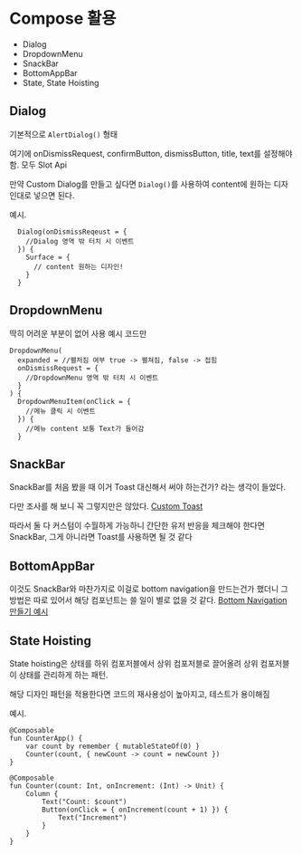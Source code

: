 # Compose 활용

- Dialog
- DropdownMenu
- SnackBar
- BottomAppBar
- State, State Hoisting

## Dialog

기본적으로 ```AlertDialog()``` 형태

여기에 onDismissRequest, confirmButton, dismissButton, title, text를 설정해야 함. 모두 Slot Api

만약 Custom Dialog를 만들고 싶다면 ```Dialog()```를 사용하여 content에 원하는 디자인대로 넣으면 된다.

예시.
```
  Dialog(onDismissReqeust = {
    //Dialog 영역 밖 터치 시 이벤트
  }) {
    Surface = {
      // content 원하는 디자인!
    }
  }
```

## DropdownMenu

딱히 어려운 부분이 없어 사용 예시 코드만
```
DropdownMenu(
  expanded = //펼처짐 여부 true -> 펼쳐짐, false -> 접힘
  onDismissRequest = {
    //DropdownMenu 영역 밖 터치 시 이벤트
  }
) {
  DropdownMenuItem(onClick = {
    //메뉴 클릭 시 이벤트
  }) {
    //메뉴 content 보통 Text가 들어감
  }
```

## SnackBar

SnackBar를 처음 봤을 때 이거 Toast 대신해서 써야 하는건가? 라는 생각이 들었다.

다만 조사를 해 보니 꼭 그렇지만은 않았다. [Custom Toast](https://hyooosong.tistory.com/2)

따라서 둘 다 커스텀이 수월하게 가능하니 간단한 유저 반응을 체크해야 한다면 SnackBar, 그게 아니라면 Toast를 사용하면 될 것 같다

## BottomAppBar

이것도 SnackBar와 마찬가지로 이걸로 bottom navigation을 만드는건가 했더니 그 방법은 따로 있어서 해당 컴포넌트는 쓸 일이 별로 없을 것 같다.
[Bottom Navigation 만들기 예시](https://velog.io/@chuu1019/Android-Jetpack-Compose-Bottom-Navigation-만들기)

## State Hoisting

State hoisting은 상태를 하위 컴포저블에서 상위 컴포저블로 끌어올려 상위 컴포저블이 상태를 관리하게 하는 패턴.

해당 디자인 패턴을 적용한다면 코드의 재사용성이 높아지고, 테스트가 용이해짐

예시.
```
@Composable
fun CounterApp() {
    var count by remember { mutableStateOf(0) }
    Counter(count, { newCount -> count = newCount })
}

@Composable
fun Counter(count: Int, onIncrement: (Int) -> Unit) {
    Column {
        Text("Count: $count")
        Button(onClick = { onIncrement(count + 1) }) {
            Text("Increment")
        }
    }
}
```


